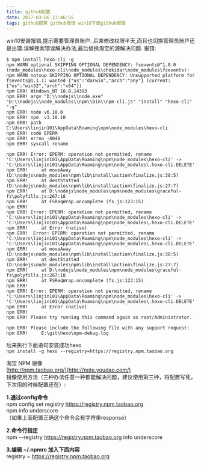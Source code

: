 ```yaml
---
title: github配置
date: 2017-03-06 23:46:55
tags: github配置 github报错 win10下面github报错
---
```

win10安装报错,提示需要管理员账户.
后来修改权限半天,而且也切换管理员账户还是出错.误解搜索错误解决办法,最后替换淘宝的源解决问题.
报错:
```
$ npm install hexo-cli -g
npm WARN optional SKIPPING OPTIONAL DEPENDENCY: fsevents@^1.0.0 (node_modules\hexo-cli\node_modules\chokidar\node_modules\fsevents):
npm WARN notsup SKIPPING OPTIONAL DEPENDENCY: Unsupported platform for fsevents@1.1.1: wanted {"os":"darwin","arch":"any"} (current: {"os":"win32","arch":"x64"})
npm ERR! Windows_NT 10.0.14393
npm ERR! argv "D:\\nodejs\\node.exe" "D:\\nodejs\\node_modules\\npm\\bin\\npm-cli.js" "install" "hexo-cli" "-g"
npm ERR! node v6.10.0
npm ERR! npm  v3.10.10
npm ERR! path C:\Users\linjin101\AppData\Roaming\npm\node_modules\hexo-cli
npm ERR! code EPERM
npm ERR! errno -4048
npm ERR! syscall rename

npm ERR! Error: EPERM: operation not permitted, rename 'C:\Users\linjin101\AppData\Roaming\npm\node_modules\hexo-cli' -> 'C:\Users\linjin101\AppData\Roaming\npm\node_modules\.hexo-cli.DELETE'
npm ERR!     at moveAway (D:\nodejs\node_modules\npm\lib\install\action\finalize.js:38:5)
npm ERR!     at destStatted (D:\nodejs\node_modules\npm\lib\install\action\finalize.js:27:7)
npm ERR!     at D:\nodejs\node_modules\npm\node_modules\graceful-fs\polyfills.js:267:18
npm ERR!     at FSReqWrap.oncomplete (fs.js:123:15)
npm ERR!
npm ERR! Error: EPERM: operation not permitted, rename 'C:\Users\linjin101\AppData\Roaming\npm\node_modules\hexo-cli' -> 'C:\Users\linjin101\AppData\Roaming\npm\node_modules\.hexo-cli.DELETE'
npm ERR!     at Error (native)
npm ERR!  Error: EPERM: operation not permitted, rename 'C:\Users\linjin101\AppData\Roaming\npm\node_modules\hexo-cli' -> 'C:\Users\linjin101\AppData\Roaming\npm\node_modules\.hexo-cli.DELETE'
npm ERR!     at moveAway (D:\nodejs\node_modules\npm\lib\install\action\finalize.js:38:5)
npm ERR!     at destStatted (D:\nodejs\node_modules\npm\lib\install\action\finalize.js:27:7)
npm ERR!     at D:\nodejs\node_modules\npm\node_modules\graceful-fs\polyfills.js:267:18
npm ERR!     at FSReqWrap.oncomplete (fs.js:123:15)
npm ERR!
npm ERR! Error: EPERM: operation not permitted, rename 'C:\Users\linjin101\AppData\Roaming\npm\node_modules\hexo-cli' -> 'C:\Users\linjin101\AppData\Roaming\npm\node_modules\.hexo-cli.DELETE'
npm ERR!     at Error (native)
npm ERR!
npm ERR! Please try running this command again as root/Administrator.

npm ERR! Please include the following file with any support request:
npm ERR!     E:\git\hexo\npm-debug.log
```  

后来执行下面语句安装成功hexo  
``npm install -g hexo --registry=https://registry.npm.taobao.org``

淘宝 NPM 镜像  
[http://npm.taobao.org/](http://note.youdao.com/)  
镜像使用方法（三种办法任意一种都能解决问题，建议使用第三种，将配置写死，下次用的时候配置还在）:  

**1.通过config命令**  
npm config set registry https://registry.npm.taobao.org   
npm info underscore  
（如果上面配置正确这个命令会有字符串response）  

**2.命令行指定**  
npm --registry https://registry.npm.taobao.org info underscore   

**3.编辑 ~/.npmrc 加入下面内容**  
registry = https://registry.npm.taobao.org  












